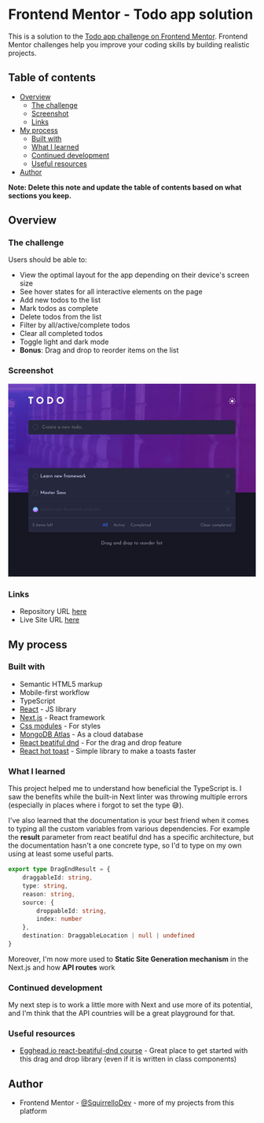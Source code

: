 # Frontend Mentor - Todo app solution

This is a solution to the [Todo app challenge on Frontend Mentor](https://www.frontendmentor.io/challenges/todo-app-Su1_KokOW). Frontend Mentor challenges help you improve your coding skills by building realistic projects.

## Table of contents

- [Overview](#overview)
    - [The challenge](#the-challenge)
    - [Screenshot](#screenshot)
    - [Links](#links)
- [My process](#my-process)
    - [Built with](#built-with)
    - [What I learned](#what-i-learned)
    - [Continued development](#continued-development)
    - [Useful resources](#useful-resources)
- [Author](#author)

**Note: Delete this note and update the table of contents based on what sections you keep.**

## Overview

### The challenge

Users should be able to:

- View the optimal layout for the app depending on their device's screen size
- See hover states for all interactive elements on the page
- Add new todos to the list
- Mark todos as complete
- Delete todos from the list
- Filter by all/active/complete todos
- Clear all completed todos
- Toggle light and dark mode
- **Bonus**: Drag and drop to reorder items on the list

### Screenshot

![](./screenshot.png)

### Links

- Repository URL [here](https://github.com/SquirrelloDev/todo-app-next)
- Live Site URL [here](https://todo-app-next-1qwo9a2hx-squirrello-maker.vercel.app/)

## My process

### Built with

- Semantic HTML5 markup
- Mobile-first workflow
- TypeScript
- [React](https://reactjs.org/) - JS library
- [Next.js](https://nextjs.org/) - React framework
- [Css modules](https://github.com/css-modules/css-modules) - For styles
- [MongoDB Atlas](https://www.mongodb.com/atlas/database) - As a cloud database
- [React beatiful dnd](https://github.com/atlassian/react-beautiful-dnd) - For the drag and drop feature
- [React hot toast](https://react-hot-toast.com/) - Simple library to make a toasts faster

### What I learned

This project helped me to understand how beneficial the TypeScript is. I saw the benefits while the built-in Next linter was throwing multiple errors (especially in places where i forgot to set the type 😅).

I've also learned that the documentation is your best friend when it comes to typing all the custom variables from various dependencies.
For example the **result** parameter from react beatiful dnd has a specific architecture, but the documentation hasn't a one concrete type, so I'd to type on my own using at least some useful parts.
```ts
export type DragEndResult = {
    draggableId: string,
    type: string,
    reason: string,
    source: {
        droppableId: string,
        index: number
    },
    destination: DraggableLocation | null | undefined
}
```
Moreover, I'm now more used to **Static Site Generation mechanism** in the Next.js and how **API routes** work

### Continued development

My next step is to work a little more with Next and use more of its potential, and I'm think that the API countries will be a great playground for that.

### Useful resources

- [Egghead.io react-beatiful-dnd course](https://egghead.io/courses/beautiful-and-accessible-drag-and-drop-with-react-beautiful-dnd) - Great place to get started with this drag and drop library (even if it is written in class components)

## Author

- Frontend Mentor - [@SquirrelloDev](https://www.frontendmentor.io/profile/SquirrelloDev) - more of my projects from this platform
